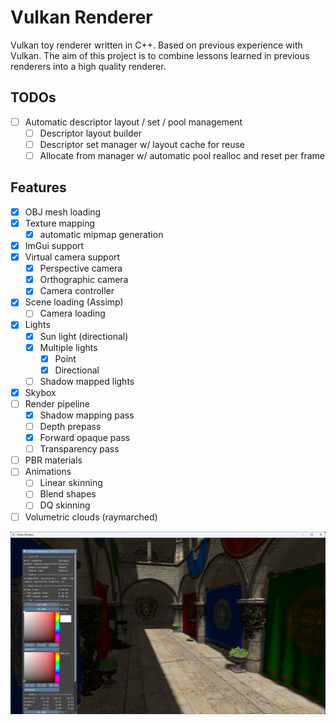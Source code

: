 # Vulkan Renderer

Vulkan toy renderer written in C++. Based on previous experience with Vulkan.
The aim of this project is to combine lessons learned in previous renderers into a high quality renderer.

## TODOs

- [ ] Automatic descriptor layout / set / pool management
	- [ ] Descriptor layout builder
	- [ ] Descriptor set manager w/ layout cache for reuse
	- [ ] Allocate from manager w/ automatic pool realloc and reset per frame

## Features

- [X] OBJ mesh loading
- [X] Texture mapping
	- [X] automatic mipmap generation
- [X] ImGui support
- [X] Virtual camera support
	- [X] Perspective camera
	- [X] Orthographic camera
	- [X] Camera controller
- [X] Scene loading (Assimp)
	- [ ] Camera loading
- [X] Lights
	- [X] Sun light (directional)
	- [X] Multiple lights
		- [X] Point
		- [X] Directional
	- [ ] Shadow mapped lights
- [X] Skybox
- [ ] Render pipeline
	- [X] Shadow mapping pass
	- [ ] Depth prepass
	- [X] Forward opaque pass
	- [ ] Transparency pass
- [ ] PBR materials
- [ ] Animations
	- [ ] Linear skinning
	- [ ] Blend shapes
	- [ ] DQ skinning
- [ ] Volumetric clouds (raymarched)

![A sample image that was rendered using Vulkan renderer](render_sample.png?raw=true "Render Sample")
